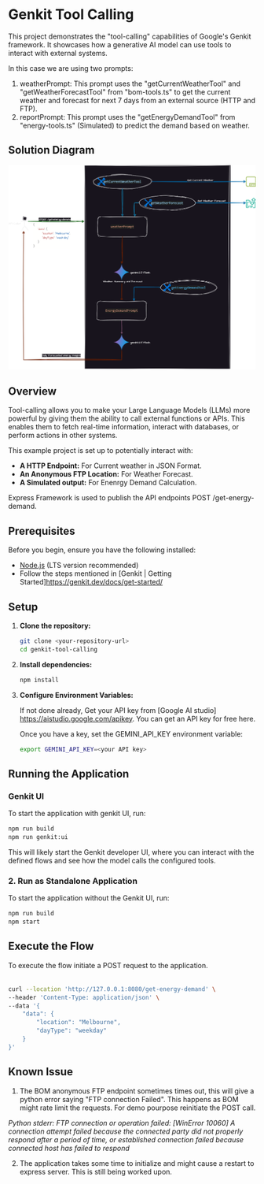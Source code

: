 # Genkit Tool Calling

This project demonstrates the "tool-calling" capabilities of Google's Genkit framework. It showcases how a generative AI model can use tools to interact with external systems. 

In this case we are using two prompts:

1. weatherPrompt: This prompt uses the "getCurrentWeatherTool" and "getWeatherForecastTool" from "bom-tools.ts" to get the current weather and forecast for next 7 days from an external source (HTTP and FTP).
2. reportPrompt: This prompt uses the "getEnergyDemandTool" from "energy-tools.ts" (Simulated) to predict the demand based on weather.

## Solution Diagram

![Tool Calling Overview Diagram](tool-calling-overview.png "Tool Calling Overview Diagram")

## Overview

Tool-calling allows you to make your Large Language Models (LLMs) more powerful by giving them the ability to call external functions or APIs. This enables them to fetch real-time information, interact with databases, or perform actions in other systems.

This example project is set up to potentially interact with:

*   **A HTTP Endpoint:** For Current weather in JSON Format.
*   **An Anonymous FTP Location:** For Weather Forecast.
*   **A Simulated output:** For Enenrgy Demand Calculation.

Express Framework is used to publish the API endpoints POST /get-energy-demand.

## Prerequisites

Before you begin, ensure you have the following installed:

*   [Node.js](https://nodejs.org/) (LTS version recommended)
*   Follow the steps mentioned in [Genkit | Getting Started]https://genkit.dev/docs/get-started/ 

## Setup

1.  **Clone the repository:**
    ```bash
    git clone <your-repository-url>
    cd genkit-tool-calling
    ```

2.  **Install dependencies:**
    ```bash
    npm install
    ```

4.  **Configure Environment Variables:**

    If not done already, Get your API key from [Google AI studio] https://aistudio.google.com/apikey. You can get an API key for free here. 

    Once you have a key, set the GEMINI_API_KEY environment variable:
    ```bash
    export GEMINI_API_KEY=<your API key>
    ```

## Running the Application


### Genkit UI

To start the application with genkit UI, run:

```bash
npm run build
npm run genkit:ui
```

This will likely start the Genkit developer UI, where you can interact with the defined flows and see how the model calls the configured tools.

### 2. Run as Standalone Application

To start the application without the Genkit UI, run:

```bash
npm run build
npm start
```

## Execute the Flow

To execute the flow initiate a POST request to the application.

```bash

curl --location 'http://127.0.0.1:8080/get-energy-demand' \
--header 'Content-Type: application/json' \
--data '{
    "data": {
        "location": "Melbourne",
        "dayType": "weekday"
    }
}'

```

## Known Issue

1. The BOM anonymous FTP endpoint sometimes times out, this will give a python error saying "FTP connection Failed". This happens as BOM might rate limit the requests. For demo pourpose reinitiate the POST call. 

*Python stderr: FTP connection or operation failed: [WinError 10060] A connection attempt failed because the connected party did not properly respond after a period of time, or established connection failed because connected host has failed to respond*



2. The application takes some time to initialize and might cause a restart to express server. This is still being worked upon.

